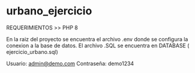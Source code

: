 # urbano_ejercicio

REQUERIMIENTOS >> PHP 8

En la raiz del proyecto se encuentra el archivo .env donde se configura la conexion a la base de datos. El archivo .SQL se encuentra en DATABASE ( ejercicio_urbano.sql)

Usuario: admin@demo.com
Contraseña:  demo1234
  
